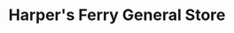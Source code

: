 ---
title: "Harper's Ferry General Store"
url: /harpers-ferry/harpers-ferry-general-store/
shop: outdoor
---